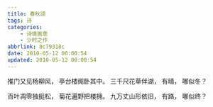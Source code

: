 ```yaml
---
title: 春秋颂
tags: 诗
categories: 
    - 诗情画意
    - 少时之作
abbrlink: 8c79318c
date: 2010-05-12 00:00:54
updated: 2010-05-12 00:00:54
---
```


推门又见杨柳风，
亭台楼阁卧其中。
三千尺花草伴湖，
有晴，
哪似冬？

百叶凋零独挺松，
菊花遍野把楼拥。
九万丈山形依旧，
有路，
哪似终？